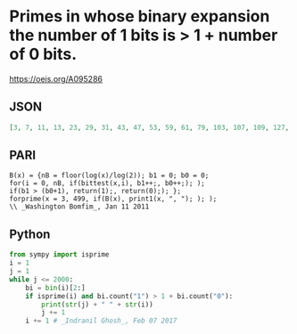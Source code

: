 # Primes in whose binary expansion the number of 1 bits is \> 1 \+ number of 0 bits\.
https://oeis.org/A095286
## JSON
```JSON
[3, 7, 11, 13, 23, 29, 31, 43, 47, 53, 59, 61, 79, 103, 107, 109, 127, 151, 157, 167, 173, 179, 181, 191, 199, 211, 223, 227, 229, 233, 239, 241, 251, 311, 317, 347, 349, 359, 367, 373, 379, 383, 431, 439, 443, 461, 463, 467, 479, 487, 491, 499]
```
## PARI
```PARI
B(x) = {nB = floor(log(x)/log(2)); b1 = 0; b0 = 0;
for(i = 0, nB, if(bittest(x,i), b1++;, b0++;); );
if(b1 > (b0+1), return(1);, return(0);); };
forprime(x = 3, 499, if(B(x), print1(x, ", "); ); );
\\ _Washington Bomfim_, Jan 11 2011
```
## Python
```Python
from sympy import isprime
i = 1
j = 1
while j <= 2000:
    bi = bin(i)[2:]
    if isprime(i) and bi.count("1") > 1 + bi.count("0"):
        print(str(j) + " " + str(i))
        j += 1
    i += 1 # _Indranil Ghosh_, Feb 07 2017
```

